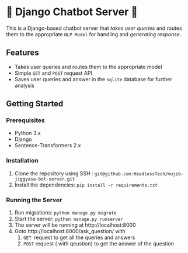 # 🤖 Django Chatbot Server 📡

This is a Django-based chatbot server that _takes user queries_ and routes them to the appropriate `NLP Model` for handling and _generating response_.

## Features

- Takes user queries and routes them to the appropriate model
- Simple `GET` and `POST` request API
- Saves user queries and answer in the `sqlite` database for further analysis

## Getting Started

### Prerequisites

- Python 3.x
- Django
- Sentence-Transformers 2.x

### Installation

1. Clone the repository using SSH : `git@github.com:HeadlessTech/mujib-jiggyasa-bot-server.git`
2. Install the dependencies: `pip install -r requirements.txt`

### Running the Server

1. Run migrations: `python manage.py migrate`
2. Start the server: `python manage.py runserver`
3. The server will be running at http://localhost:8000
4. Goto http://localhost:8000/ask_question/ with 
    1. `GET `request to get all the queries and answers
    2. `POST` request ( with qeustion) to get the answer of the question
